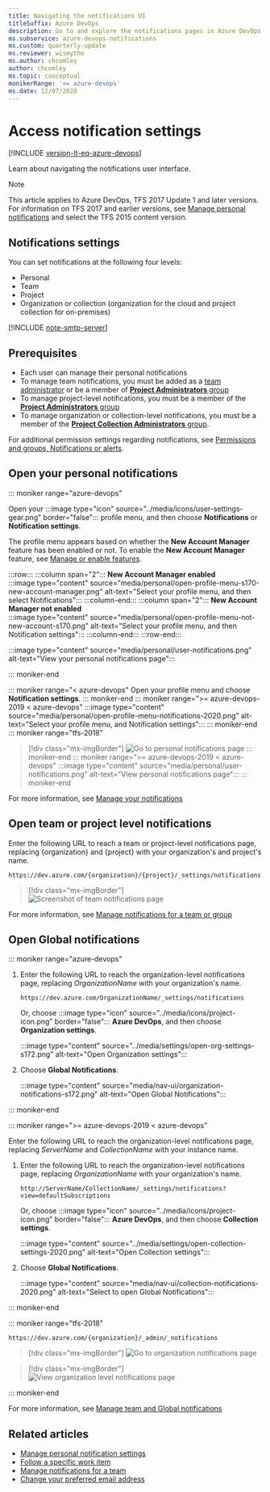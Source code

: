```yaml
---
title: Navigating the notifications UI
titleSuffix: Azure DevOps 
description: Go to and explore the notifications pages in Azure DevOps.  
ms.subservice: azure-devops-notifications
ms.custom: quarterly-update
ms.reviewer: wismythe
ms.author: chcomley
author: chcomley
ms.topic: conceptual
monikerRange: '<= azure-devops'
ms.date: 12/07/2020 
---
```


# Access notification settings

[!INCLUDE [version-lt-eq-azure-devops](../includes/version-lt-eq-azure-devops.md)]

Learn about navigating the notifications user interface.

> [!NOTE]  
> This article applies to Azure DevOps, TFS 2017 Update 1 and later versions. For information on TFS 2017 and earlier versions, see [Manage personal notifications](manage-your-personal-notifications.md) and select the TFS 2015 content version. 

## Notifications settings

You can set notifications at the following four levels:

* Personal
* Team
* Project
* Organization or collection (organization for the cloud and project collection for on-premises)

[!INCLUDE [note-smtp-server](includes/note-smtp-server.md)]

## Prerequisites

* Each user can manage their personal notifications
* To manage team notifications, you must be added as a [team administrator](../organizations/settings/add-team-administrator.md) or be a member of [**Project Administrators** group](../organizations/security/change-project-level-permissions.md)
* To manage project-level notifications, you must be a member of the [**Project Administrators** group](../organizations/security/change-project-level-permissions.md)
* To manage organization or collection-level notifications, you must be a member of the [**Project Collection Administrators** group](../organizations/security/change-organization-collection-level-permissions.md). 

For additional permission settings regarding notifications, see [Permissions and groups, Notifications or alerts](../organizations/security/permissions.md#notifications-or-alerts).


<a id="open-person-level" />

## Open your personal notifications 
 
::: moniker range="azure-devops"

Open your :::image type="icon" source="../media/icons/user-settings-gear.png" border="false"::: profile menu, and then choose **Notifications** or **Notification settings**. 

The profile menu appears based on whether the **New Account Manager** feature has been enabled or not. To enable the **New Account Manager** feature, see [Manage or enable features](../project/navigation/preview-features.md).  

:::row:::
   :::column span="2":::
      **New Account Manager enabled**  
      :::image type="content" source="media/personal/open-profile-menu-s170-new-account-manager.png" alt-text="Select your profile menu, and then select Notifications":::
   :::column-end:::
   :::column span="2":::
      **New Account Manager not enabled**  
      :::image type="content" source="media/personal/open-profile-menu-not-new-account-s170.png" alt-text="Select your profile menu, and then Notification settings":::
   :::column-end:::
:::row-end:::

:::image type="content" source="media/personal/user-notifications.png" alt-text="View your personal notifications page":::

::: moniker-end


::: moniker range="< azure-devops"
Open your profile menu and choose **Notification settings**. 
::: moniker-end
::: moniker range=">= azure-devops-2019 < azure-devops"
:::image type="content" source="media/personal/open-profile-menu-notifications-2020.png" alt-text="Select your profile menu, and Notification settings":::
::: moniker-end
::: moniker range="tfs-2018"
> [!div class="mx-imgBorder"] 
> ![Go to personal notifications page](media/nav-personal-notifications-hub.png)
::: moniker-end
::: moniker range=">= azure-devops-2019 < azure-devops"
:::image type="content" source="media/personal/user-notifications.png" alt-text="View personal notifications page":::
::: moniker-end

For more information, see [Manage your notifications](manage-your-personal-notifications.md)

<a id="project" />

## Open team or project level notifications

Enter the following URL to reach a team or project-level notifications page, replacing {organization} and {project} with your organization's and project's name. 

```URL
https://dev.azure.com/{organization}/{project}/_settings/notifications
```

> [!div class="mx-imgBorder"]  
> ![Screenshot of team notifications page](media/nav-team-notifications-hub-newnav.png)  

For more information, see [Manage notifications for a team or group](manage-team-group-global-organization-notifications.md)

<a id="open-org-level" />

## Open Global notifications

::: moniker range="azure-devops" 

1. Enter the following URL to reach the organization-level notifications page, replacing *OrganizationName* with your organization's name. 

	```URL
	https://dev.azure.com/OrganizationName/_settings/notifications
	```

	Or, choose :::image type="icon" source="../media/icons/project-icon.png" border="false"::: **Azure DevOps**,  and then choose **Organization settings**. 

	:::image type="content" source="../media/settings/open-org-settings-s172.png" alt-text="Open Organization settings":::

2. Choose **Global Notifications**.  

	:::image type="content" source="media/nav-ui/organization-notifications-s172.png" alt-text="Open Global Notifications":::

::: moniker-end

::: moniker range=">= azure-devops-2019 < azure-devops" 

Enter the following URL to reach the organization-level notifications page, replacing *ServerName* and *CollectionName* with your instance name. 

1. Enter the following URL to reach the organization-level notifications page, replacing *OrganizationName* with your organization's name. 

	```URL
	http://ServerName/CollectionName/_settings/notifications?view=defaultSubscriptions
	```

	Or, choose :::image type="icon" source="../media/icons/project-icon.png" border="false"::: **Azure DevOps**, and then choose **Collection settings**. 

	:::image type="content" source="../media/settings/open-collection-settings-2020.png" alt-text="Open Collection settings":::

2. Choose **Global Notifications**.  

	:::image type="content" source="media/nav-ui/collection-notifications-2020.png" alt-text="Select to open Global Notifications":::

::: moniker-end


::: moniker range="tfs-2018" 

```URL
https://dev.azure.com/{organization}/_admin/_notifications
```

> [!div class="mx-imgBorder"] 
>![Go to organization notifications page](media/nav-organization-notifications-hub.png)  

> [!div class="mx-imgBorder"] 
>![View organization level notifications page](media/view-organization-notification-hub.png)  

::: moniker-end

For more information, see [Manage team and Global notifications](manage-team-group-global-organization-notifications.md)

## Related articles

- [Manage personal notification settings](manage-your-personal-notifications.md)
- [Follow a specific work item](../boards/work-items/follow-work-items.md)  
- [Manage notifications for a team](./manage-team-group-global-organization-notifications.md)  
- [Change your preferred email address](change-email-address.md)